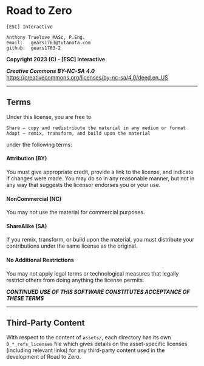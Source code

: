 # Road to Zero

    [ESC] Interactive
    
    Anthony Truelove MASc, P.Eng.
    email:   gears1763@tutanota.com
    github:  gears1763-2

**Copyright 2023 (C) - [ESC] Interactive**

***Creative Commons BY-NC-SA 4.0***  
<https://creativecommons.org/licenses/by-nc-sa/4.0/deed.en_US>

--------


## Terms

Under this license, you are free to

    Share — copy and redistribute the material in any medium or format
    Adapt — remix, transform, and build upon the material


under the following terms:

#### Attribution (BY)

You must give appropriate credit, provide a link to the license, and indicate if changes
were made. You may do so in any reasonable manner, but not in any way that suggests the
licensor endorses you or your use.

#### NonCommercial (NC)

You may not use the material for commercial purposes.

#### ShareAlike (SA)

If you remix, transform, or build upon the material, you must distribute your contributions under the same license as the original.

#### No Additional Restrictions

You may not apply legal terms or technological measures that legally restrict others from doing anything the license permits.


***CONTINUED USE OF THIS SOFTWARE CONSTITUTES ACCEPTANCE OF THESE TERMS***

--------


## Third-Party Content

With respect to the content of `assets/`, each directory has its own `0_*_refs_licenses`
file which gives details on the asset-specific licenses (including relevant links) for
any third-party content used in the development of Road to Zero.
